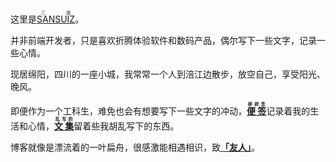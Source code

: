 这里是[<ruby>SANSUIZ<rp>(</rp><rt>三歳</rt><rp>)</rp></ruby>](https://buyivi.xyz/)。

并非前端开发者，只是喜欢折腾体验软件和数码产品，偶尔写下一些文字，记录一些心情。<br>

现居绵阳，四川的一座小城，我常常一个人到涪江边散步，放空自己，享受阳光、晚风。<br>

即便作为一个工科生，难免也会有想要写下一些文字的冲动，[**<ruby>便 签<rp>(</rp><rt>碎碎念</rt><rp>)</rp></ruby>**](https://blog.buyivi.xyz/)记录着我的生活和心情，[**<ruby>文 集<rp>(</rp><rt>乱写的</rt><rp>)</rp></ruby>**](https://wenji.buyivi.xyz/)留着些我胡乱写下的东西。<br>

博客就像是漂流着的一叶扁舟，很感激能相遇相识，致[**「友人」**](https://buyivi.xyz/friend)。